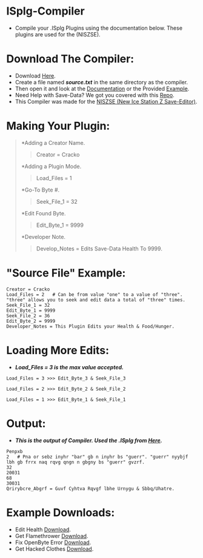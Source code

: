 # ISplg-Compiler
- Compile your .ISplg Plugins using the documentation below. These plugins are used for the (NISZSE).

# Download The Compiler:
- Download [Here](https://github.com/Cracko298/ISplg-Compiler/blob/main/ISplg-Compiler.exe?raw=true).
- Create a file named ***source.txt*** in the same directory as the compiler.
- Then open it and look at the [Documentation](https://github.com/Cracko298/ISplg-Compiler#making-your-plugin) or the Provided [Example](https://github.com/Cracko298/ISplg-Compiler/blob/main/README.md#source-file-example).
- Need Help with Save-Data? We got you covered with this [Repo](https://github.com/ISZ-Hacker-Group/Ice-Station-Z-Save-Editing).
- This Compiler was made for the [NISZSE (New Ice Station Z Save-Editor)](https://github.com/Cracko298/NISZSE).


# Making Your Plugin:

> *Adding a Creator Name.
>> Creator = Cracko
>
> *Adding a Plugin Mode.
>> Load_Files = 1
>
> *Go-To Byte #.
>> Seek_File_1 = 32
>
> *Edit Found Byte.
>> Edit_Byte_1 = 9999
>
> *Developer Note.
>> Develop_Notes = Edits Save-Data Health To 9999.

# "Source File" Example:
```
Creator = Cracko
Load_Files = 2   # Can be from value "one" to a value of "three". "three" allows you to seek and edit data a total of "three" times.
Seek_File_1 = 32
Edit_Byte_1 = 9999
Seek_File_2 = 36
Edit_Byte_2 = 9999
Developer_Notes = This Plugin Edits your Health & Food/Hunger.
```

# Loading More Edits:
- ***Load_Files = 3 is the max value accepted.***

```
Load_Files = 3 >>> Edit_Byte_3 & Seek_File_3
```
```
Load_Files = 2 >>> Edit_Byte_2 & Seek_File_2
```
```
Load_Files = 1 >>> Edit_Byte_1 & Seek_File_1
```

# Output:
- ***This is the output of Compiler. Used the .ISplg from [Here](https://github.com/Cracko298/ISplg-Compiler/blob/main/README.md#source-file-example).***
```
Penpxb
2   # Pna or sebz inyhr "bar" gb n inyhr bs "guerr". "guerr" nyybjf lbh gb frrx naq rqvg qngn n gbgny bs "guerr" gvzrf.
32
20031
68
30031
Qrirybcre_Abgrf = Guvf Cyhtva Rqvgf lbhe Urnygu & Sbbq/Uhatre.
```

# Example Downloads:
- Edit Health [Download]().
- Get Flamethrower [Download]().
- Fix OpenByte Error [Download]().
- Get Hacked Clothes [Download]().
